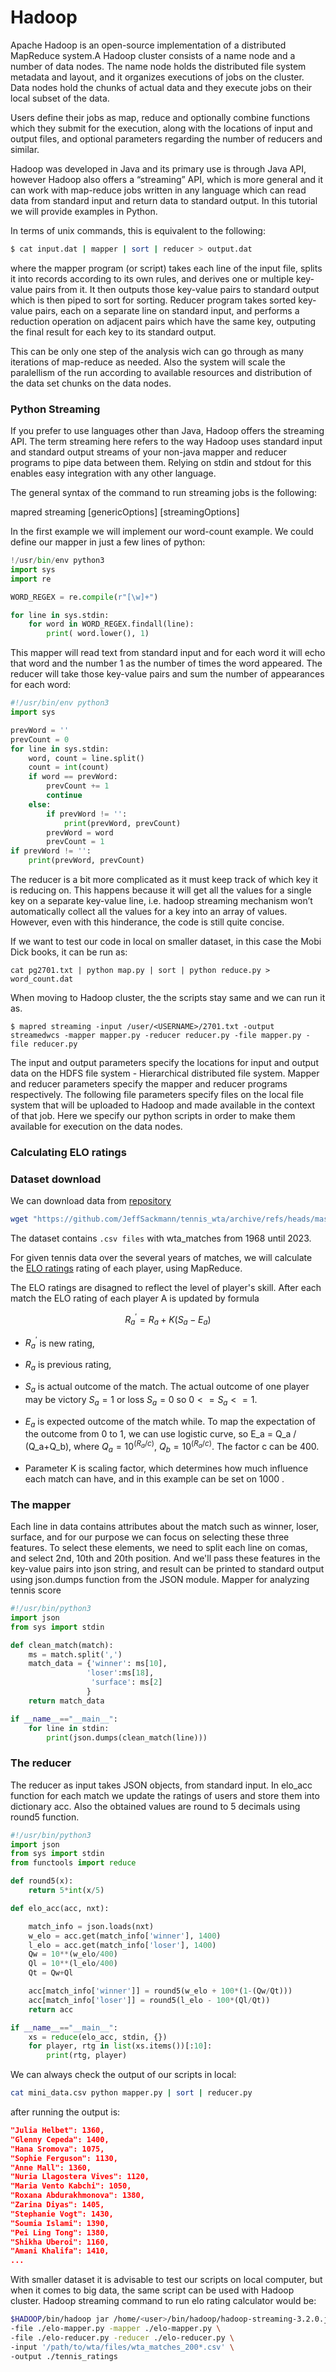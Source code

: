 # Hadoop 

Apache Hadoop is an open-source implementation of a distributed MapReduce system.A Hadoop cluster consists of a name node and a number of data nodes. The name node holds the distributed file system metadata and layout, and it organizes executions of jobs on the cluster. Data nodes hold the chunks of actual data and they execute jobs on their local subset of the data.

Users define their jobs as map, reduce and optionally combine functions which they submit for the execution, along with the locations of input and output files, and optional parameters regarding the number of reducers and similar.

Hadoop was developed in Java and its primary use is through Java API, however Hadoop also offers a “streaming” API, which is more general and it can work with map-reduce jobs written in any language which can read data from standard input and return data to standard output. In this tutorial we will provide examples in Python. 

In terms of unix commands, this is equivalent to the following:
```sh
$ cat input.dat | mapper | sort | reducer > output.dat
```

where the mapper program (or script) takes each line of the input file, splits it into records according to its own rules, and derives one or multiple key-value pairs from it. It then outputs those key-value pairs to standard output which is then piped to sort for sorting. Reducer program takes sorted key-value pairs, each on a separate line on standard input, and performs a reduction operation on adjacent pairs which have the same key, outputing the final result for each key to its standard output.

This can be only one step of the analysis wich can go through as many iterations of map-reduce as needed. Also the system will scale the paralellism of the run according to available resources and distribution of the data set chunks on the data nodes.

### Python Streaming 

If you prefer to use languages other than Java, Hadoop offers the streaming API. The term streaming here refers to the way Hadoop uses standard input and standard output streams of your non-java mapper and reducer programs to pipe data between them. Relying on stdin and stdout for this enables easy integration with any other language.

The general syntax of the command to run streaming jobs is the following:

mapred streaming [genericOptions] [streamingOptions]

In the first example we will implement our word-count example. We could define our mapper in just a few lines of python:

```py title="map.py"
!/usr/bin/env python3
import sys
import re

WORD_REGEX = re.compile(r"[\w]+")

for line in sys.stdin:
    for word in WORD_REGEX.findall(line):
        print( word.lower(), 1)

```


This mapper will read text from standard input and for each word it will echo that word and the number 1 as the number of times the word appeared. The reducer will take those key-value pairs and sum the number of appearances for each word:

```py title="reduce.py"
#!/usr/bin/env python3
import sys

prevWord = ''
prevCount = 0
for line in sys.stdin:
    word, count = line.split()
    count = int(count)
    if word == prevWord:
        prevCount += 1
        continue
    else:
        if prevWord != '':
            print(prevWord, prevCount)
        prevWord = word
        prevCount = 1
if prevWord != '':
    print(prevWord, prevCount)
```
The reducer is a bit more complicated as it must keep track of which key it is reducing on. This happens because it will get all the values for a single key on a separate key-value line, i.e. hadoop streaming mechanism won’t automatically collect all the values for a key into an array of values. However, even with this hinderance, the code is still quite concise.

If we want to test our code in local on smaller dataset, in this case the Mobi Dick books, it can be run as:

```
cat pg2701.txt | python map.py | sort | python reduce.py >  word_count.dat
```

When moving to Hadoop cluster, the the scripts stay same and we can run it as. 
```
$ mapred streaming -input /user/<USERNAME>/2701.txt -output streamedwcs -mapper mapper.py -reducer reducer.py -file mapper.py -file reducer.py
```
The input and output parameters specify the locations for input and output data on the HDFS file system - Hierarchical distributed file system. Mapper and reducer parameters specify the mapper and reducer programs respectively. The following file parameters specify files on the local file system that will be uploaded to Hadoop and made available in the context of that job. Here we specify our python scripts in order to make them available for execution on the data nodes.

### Calculating ELO ratings

### Dataset download
We can download data from [repository](https://github.com/JeffSackmann/tennis_wta) 

``` sh
wget "https://github.com/JeffSackmann/tennis_wta/archive/refs/heads/master.zip"
```
The dataset contains `.csv files` with wta_matches from 1968 until 2023. 

For given tennis data over the several years of matches, we will calculate the [ELO ratings](https://stanislav-stankovic.medium.com/elo-rating-system-6196cc59941e) rating of each player, using MapReduce. 

The ELO ratings are disagned to reflect the level of player's skill. After each match the ELO rating of each player A is updated by formula 

$$
R^{'}_a = R_a + K(S_a-E_a)
$$

- $R^{'}_a$ is new rating, 
- $R_a$ is previous rating, 
 
- $S_a$ is actual outcome of the match. The actual outcome of one player may be victory $S_a=1$ or loss $S_a=0$ so $0<=S_a<=1$. 
- $E_a$ is expected outcome of the match while. To map the expectation of the outcome from 0 to 1, we can use logistic curve, so E_a = Q_a / (Q_a+Q_b), where $Q_a = 10^(R_a/c)$, $Q_b = 10^(R_a/c)$. The factor c can be 400.
- Parameter K is scaling factor, which determines how much influence each match can have, and in this example can be set on 1000 .

### The mapper

Each line in data contains attributes about the match such as winner, loser, surface, and for our purpose we can focus on selecting these three features. To select these elements, we need to split each line on comas, and select 2nd, 10th and 20th position. And we'll pass these features in the key-value pairs into json string, and result can be printed to standard output using json.dumps function from the JSON module. 
Mapper for analyzing tennis score

``` py title="elo_map.py"
#!/usr/bin/python3
import json
from sys import stdin

def clean_match(match):
    ms = match.split(',')
    match_data = {'winner': ms[10],
                 'loser':ms[18],
                  'surface': ms[2]
                 }
    return match_data

if __name__=="__main__":
    for line in stdin:
        print(json.dumps(clean_match(line)))
```

### The reducer

The reducer as input takes JSON objects, from standard input. In elo_acc function for each match we update the ratings of users and store them into dictionary acc. Also the obtained values are round to 5 decimals using round5 function. 

``` py title="elo_reduce.py"
#!/usr/bin/python3
import json
from sys import stdin
from functools import reduce

def round5(x):
    return 5*int(x/5)

def elo_acc(acc, nxt):

    match_info = json.loads(nxt)
    w_elo = acc.get(match_info['winner'], 1400)
    l_elo = acc.get(match_info['loser'], 1400)
    Qw = 10**(w_elo/400)
    Ql = 10**(l_elo/400)
    Qt = Qw+Ql

    acc[match_info['winner']] = round5(w_elo + 100*(1-(Qw/Qt)))
    acc[match_info['loser']] = round5(l_elo - 100*(Ql/Qt))
    return acc

if __name__=="__main__":
    xs = reduce(elo_acc, stdin, {})
    for player, rtg in list(xs.items())[:10]:
        print(rtg, player)
```
We can always check the output of our scripts in local: 

``` sh
cat mini_data.csv python mapper.py | sort | reducer.py
```
after running the output is:

``` json
"Julia Helbet": 1360,
"Glenny Cepeda": 1400,
"Hana Sromova": 1075,
"Sophie Ferguson": 1130,
"Anne Mall": 1360,
"Nuria Llagostera Vives": 1120,
"Maria Vento Kabchi": 1050,
"Roxana Abdurakhmonova": 1380,
"Zarina Diyas": 1405,
"Stephanie Vogt": 1430,
"Soumia Islami": 1390,
"Pei Ling Tong": 1380,
"Shikha Uberoi": 1160,
"Amani Khalifa": 1410,
...
```
With smaller dataset it is advisable to test our scripts on local computer, but when it comes to big data, the same script can be used with Hadoop cluster.  Hadoop streaming command to run elo rating calculator would be: 

``` sh
$HADOOP/bin/hadoop jar /home/<user>/bin/hadoop/hadoop-streaming-3.2.0.jar \
-file ./elo-mapper.py -mapper ./elo-mapper.py \
-file ./elo-reducer.py -reducer ./elo-reducer.py \
-input '/path/to/wta/files/wta_matches_200*.csv' \
-output ./tennis_ratings
```